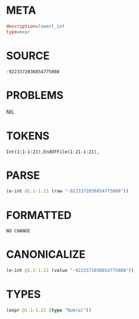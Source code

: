 # META
~~~ini
description=lowest_int
type=expr
~~~
# SOURCE
~~~roc
-9223372036854775808
~~~
# PROBLEMS
NIL
# TOKENS
~~~zig
Int(1:1-1:21),EndOfFile(1:21-1:21),
~~~
# PARSE
~~~clojure
(e-int @1.1-1.21 (raw "-9223372036854775808"))
~~~
# FORMATTED
~~~roc
NO CHANGE
~~~
# CANONICALIZE
~~~clojure
(e-int @1.1-1.21 (value "-9223372036854775808"))
~~~
# TYPES
~~~clojure
(expr @1.1-1.21 (type "Num(a)"))
~~~
